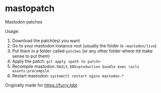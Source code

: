 # mastopatch

Mastodon patches

Usage:
1. Download the patch(es) you want
2. Go to your mastodon instance root (usually the folder is `~mastodon/live`)
3. Put them in a folder called `patches` (or any other folder where itd make sense to put them)
4. Apply the patch: `git apply <path to patch>`
5. Recompile mastodon: `RAILS_ENV=production bundle exec rails assets:precompile`
6. Restart mastodon: `systemctl restart nginx mastodon-*`

Originally made for https://furry.lgbt
